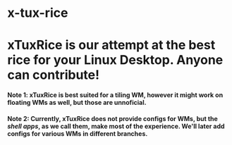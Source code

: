# x-tux-rice

# xTuxRice is our attempt at the best rice for your Linux Desktop. Anyone can contribute!

#### Note 1: xTuxRice is best suited for a tiling WM, however it might work on floating WMs as well, but those are unnoficial.
#### Note 2: Currently, xTuxRice does not provide configs for WMs, but the _shell apps_, as we call them, make most of the experience. We'll later add configs for various WMs in different branches.
